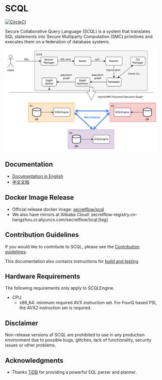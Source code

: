 # SCQL

[![CircleCI](https://dl.circleci.com/status-badge/img/gh/secretflow/scql/tree/main.svg?style=svg)](https://dl.circleci.com/status-badge/redirect/gh/secretflow/scql/tree/main)

Secure Collaborative Query Language (SCQL) is a system that translates SQL statements into Secure Multiparty Computation (SMC) primitives and executes them on a federation of database systems.

![SCQL Workflow](./docs/imgs/scql_workflow.png)

## Documentation

- [Documentation in English](https://www.secretflow.org.cn/en/docs/scql)
- [中文文档](https://www.secretflow.org.cn/zh-CN/docs/scql/)




## Docker Image Release

- Official release docker image: [secretflow/scql](https://hub.docker.com/r/secretflow/scql/tags) 
- We also have mirrors at Alibaba Cloud: secretflow-registry.cn-hangzhou.cr.aliyuncs.com/secretflow/scql:[tag] 


## Contribution Guidelines

If you would like to contribute to SCQL, please see the [Contribution guidelines](CONTRIBUTING.md).

This documentation also contains instructions for [build and testing](CONTRIBUTING.md#build)

## Hardware Requirements

The following requirements only apply to SCQLEngine.

- CPU
  * x86_64: minimum required AVX instruction set. For FourQ based PSI, the AVX2 instruction set is required.


## Disclaimer

Non-release versions of SCQL are prohibited to use in any production environment due to possible bugs, glitches, lack of functionality, security issues or other problems.

## Acknowledgments

- Thanks [TiDB](https://github.com/pingcap/tidb) for providing a powerful SQL parser and planner.
